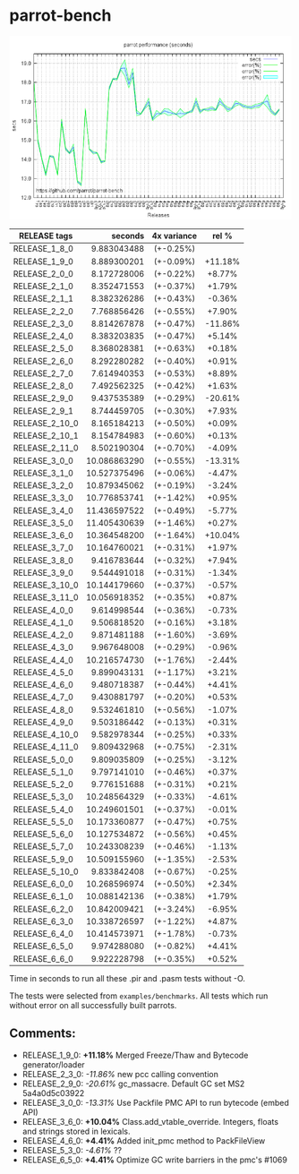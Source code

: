 parrot-bench
============

![Curve](parrot-bench-20141119.png)


| RELEASE tags          | seconds        | 4x variance  | rel %   |
|-----------------------|---------------:|:------------:|:-------:|
| RELEASE_1_8_0         |  9.883043488	 | (+-0.25%)	|         |
| RELEASE_1_9_0         |  8.889300201	 | (+-0.09%)	| +11.18% |
| RELEASE_2_0_0         |  8.172728006	 | (+-0.22%)	|  +8.77% |
| RELEASE_2_1_0         |  8.352471553	 | (+-0.37%)	|  +1.79% |
| RELEASE_2_1_1         |  8.382326286	 | (+-0.43%)	|  -0.36% |
| RELEASE_2_2_0         |  7.768856426	 | (+-0.55%)	|  +7.90% |
| RELEASE_2_3_0         |  8.814267878	 | (+-0.47%)	| -11.86% |
| RELEASE_2_4_0         |  8.383203835	 | (+-0.47%)	|  +5.14% |
| RELEASE_2_5_0         |  8.368028381	 | (+-0.63%)	|  +0.18% |
| RELEASE_2_6_0         |  8.292280282	 | (+-0.40%)	|  +0.91% |
| RELEASE_2_7_0         |  7.614940353	 | (+-0.53%)	|  +8.89% |
| RELEASE_2_8_0         |  7.492562325	 | (+-0.42%)	|  +1.63% |
| RELEASE_2_9_0         |  9.437535389	 | (+-0.29%)	| -20.61% |
| RELEASE_2_9_1         |  8.744459705	 | (+-0.30%)	|  +7.93% |
| RELEASE_2_10_0        |  8.165184213	 | (+-0.50%)	|  +0.09% |
| RELEASE_2_10_1        |  8.154784983	 | (+-0.60%)	|  +0.13% |
| RELEASE_2_11_0        |  8.502190304	 | (+-0.70%)	|  -4.09% |
| RELEASE_3_0_0         | 10.086863290	 | (+-0.55%)	| -13.31% |
| RELEASE_3_1_0         | 10.527375496	 | (+-0.06%)	|  -4.47% |
| RELEASE_3_2_0         | 10.879345062	 | (+-0.19%)	|  -3.24% |
| RELEASE_3_3_0         | 10.776853741	 | (+-1.42%)	|  +0.95% |
| RELEASE_3_4_0         | 11.436597522	 | (+-0.49%)	|  -5.77% |
| RELEASE_3_5_0         | 11.405430639	 | (+-1.46%)	|  +0.27% |
| RELEASE_3_6_0         | 10.364548200	 | (+-1.64%)	| +10.04% |
| RELEASE_3_7_0         | 10.164760021	 | (+-0.31%)	|  +1.97% |
| RELEASE_3_8_0         |  9.416783644	 | (+-0.32%)	|  +7.94% |
| RELEASE_3_9_0         |  9.544491018	 | (+-0.31%)	|  -1.34% |
| RELEASE_3_10_0        | 10.144179660	 | (+-0.37%)	|  -0.57% |
| RELEASE_3_11_0        | 10.056918352	 | (+-0.35%)	|  +0.87% |
| RELEASE_4_0_0         |  9.614998544	 | (+-0.36%)	|  -0.73% |
| RELEASE_4_1_0         |  9.506818520	 | (+-0.16%)	|  +3.18% |
| RELEASE_4_2_0         |  9.871481188	 | (+-1.60%)	|  -3.69% |
| RELEASE_4_3_0         |  9.967648008	 | (+-0.29%)	|  -0.96% |
| RELEASE_4_4_0         | 10.216574730	 | (+-1.76%)	|  -2.44% |
| RELEASE_4_5_0         |  9.899043131	 | (+-1.17%)	|  +3.21% |
| RELEASE_4_6_0         |  9.480718387	 | (+-0.44%)	|  +4.41% |
| RELEASE_4_7_0         |  9.430881797	 | (+-0.20%)	|  +0.53% |
| RELEASE_4_8_0         |  9.532461810	 | (+-0.56%)	|  -1.07% |
| RELEASE_4_9_0         |  9.503186442	 | (+-0.13%)	|  +0.31% |
| RELEASE_4_10_0        |  9.582978344	 | (+-0.25%)	|  +0.33% |
| RELEASE_4_11_0        |  9.809432968	 | (+-0.75%)	|  -2.31% |
| RELEASE_5_0_0         |  9.809035809	 | (+-0.25%)	|  -3.12% |
| RELEASE_5_1_0         |  9.797141010	 | (+-0.46%)	|  +0.37% |
| RELEASE_5_2_0         |  9.776151688	 | (+-0.31%)	|  +0.21% |
| RELEASE_5_3_0         | 10.248564329	 | (+-0.33%)	|  -4.61% |
| RELEASE_5_4_0         | 10.249601501	 | (+-0.37%)	|  -0.01% |
| RELEASE_5_5_0         | 10.173360877	 | (+-0.47%)	|  +0.75% |
| RELEASE_5_6_0         | 10.127534872	 | (+-0.56%)	|  +0.45% |
| RELEASE_5_7_0         | 10.243308239	 | (+-0.46%)	|  -1.13% |
| RELEASE_5_9_0         | 10.509155960	 | (+-1.35%)	|  -2.53% |
| RELEASE_5_10_0        |  9.833842408	 | (+-0.67%)	|  -0.25% |
| RELEASE_6_0_0         | 10.268596974	 | (+-0.50%)	|  +2.34% |
| RELEASE_6_1_0         | 10.088142136	 | (+-0.38%)	|  +1.79% |
| RELEASE_6_2_0         | 10.842009421	 | (+-3.24%)	|  -6.95% |
| RELEASE_6_3_0         | 10.338726597	 | (+-1.22%)	|  +4.87% |
| RELEASE_6_4_0         | 10.414573971	 | (+-1.78%)	|  -0.73% |
| RELEASE_6_5_0         |  9.974288080	 | (+-0.82%)	|  +4.41% |
| RELEASE_6_6_0         |  9.922228798	 | (+-0.35%)	|  +0.52% |

Time in seconds to run all these .pir and .pasm tests without -O.

The tests were selected from `examples/benchmarks`. All tests which
run without error on all successfully built parrots.

Comments:
---------

* RELEASE_1_9_0: **+11.18%** Merged Freeze/Thaw and Bytecode generator/loader
* RELEASE_2_3_0: _-11.86%_  new pcc calling convention
* RELEASE_2_9_0: _-20.61%_  gc_massacre. Default GC set MS2 5a4a0d5c03922
* RELEASE_3_0_0: _-13.31%_  Use Packfile PMC API to run bytecode (embed API)
* RELEASE_3_6_0: **+10.04%** Class.add_vtable_override.
  Integers, floats and strings stored in lexicals.
* RELEASE_4_6_0:  **+4.41%** Added init_pmc method to PackFileView
* RELEASE_5_3_0:  _-4.61%_  ??
* RELEASE_6_5_0:  **+4.41%** Optimize GC write barriers in the pmc's #1069
